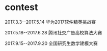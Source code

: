 # contest
2017.3.3--2017.5.14      华为2017软件精英挑战赛

2017.5.18--2017.6.28    腾讯社交广告高校算法大赛

2017.9.15--2017.9.20     全国研究生数学建模大赛